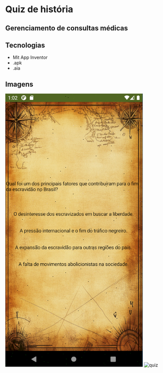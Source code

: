 # Quiz de história
## Gerenciamento de consultas médicas

## Tecnologias
- Mit App Inventor
- .apk
- .aia

## Imagens
![quiz](./Questao1doQuiz.PNG)
![quiz](./github.com/user-attachments/assets/cb7afd33-582c-401f-9d6a-048786a2a7a2)
<img src="" />

<img src="" />

<img src="" />

<img src="" />

<img src="" />

<img src="" />

<img src="" />

<img src="" />

<img src="" />

<img src="" />

<img src="" />
